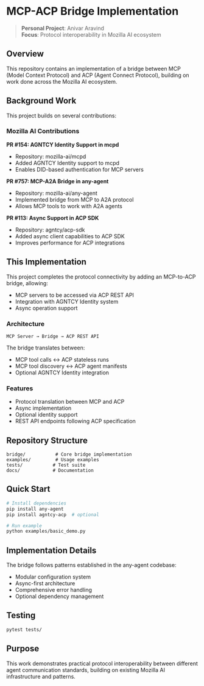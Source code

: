 # MCP-ACP Bridge Implementation

> **Personal Project**: Anivar Aravind  
> **Focus**: Protocol interoperability in Mozilla AI ecosystem

## Overview

This repository contains an implementation of a bridge between MCP (Model Context Protocol) and ACP (Agent Connect Protocol), building on work done across the Mozilla AI ecosystem.

## Background Work

This project builds on several contributions:

### Mozilla AI Contributions

**PR #154: AGNTCY Identity Support in mcpd**
- Repository: mozilla-ai/mcpd
- Added AGNTCY Identity support to mcpd
- Enables DID-based authentication for MCP servers

**PR #757: MCP-A2A Bridge in any-agent** 
- Repository: mozilla-ai/any-agent
- Implemented bridge from MCP to A2A protocol
- Allows MCP tools to work with A2A agents

**PR #113: Async Support in ACP SDK**
- Repository: agntcy/acp-sdk  
- Added async client capabilities to ACP SDK
- Improves performance for ACP integrations

## This Implementation

This project completes the protocol connectivity by adding an MCP-to-ACP bridge, allowing:
- MCP servers to be accessed via ACP REST API
- Integration with AGNTCY Identity system
- Async operation support

### Architecture

```
MCP Server → Bridge → ACP REST API
```

The bridge translates between:
- MCP tool calls ↔ ACP stateless runs
- MCP tool discovery ↔ ACP agent manifests
- Optional AGNTCY Identity integration

### Features

- Protocol translation between MCP and ACP
- Async implementation
- Optional identity support
- REST API endpoints following ACP specification

## Repository Structure

```
bridge/           # Core bridge implementation
examples/         # Usage examples  
tests/           # Test suite
docs/            # Documentation
```

## Quick Start

```bash
# Install dependencies
pip install any-agent
pip install agntcy-acp  # optional

# Run example
python examples/basic_demo.py
```

## Implementation Details

The bridge follows patterns established in the any-agent codebase:
- Modular configuration system
- Async-first architecture  
- Comprehensive error handling
- Optional dependency management

## Testing

```bash
pytest tests/
```

## Purpose

This work demonstrates practical protocol interoperability between different agent communication standards, building on existing Mozilla AI infrastructure and patterns.